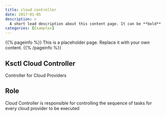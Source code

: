 ```yaml
---
title: cloud controller
date: 2017-01-05
description: >
  A short lead description about this content page. It can be **bold** or _italic_ and can be split over multiple paragraphs.
categories: [Examples]
---
```


{{% pageinfo %}}
This is a placeholder page. Replace it with your own content.
{{% /pageinfo %}}

## Ksctl Cloud Controller

Controller for Cloud Providers

## Role
Cloud Controller is responsible for controlling the sequence of tasks for every cloud provider to be executed

